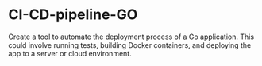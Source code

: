 # CI-CD-pipeline-GO
Create a tool to automate the deployment process of a Go application. This could involve running tests, building Docker containers, and deploying the app to a server or cloud environment.
